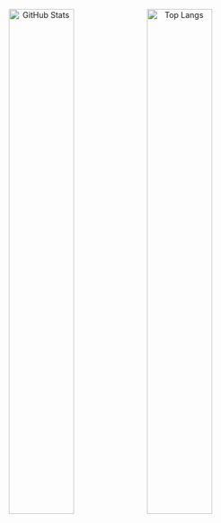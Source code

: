<p align="center">
  <img src="https://github-readme-stats.vercel.app/api?username=khoivux&show_icons=true&theme=tokyonight&hide=issues&rank_icon=github" alt="GitHub Stats" width="48%">
  <img src="https://github-readme-stats.vercel.app/api/top-langs/?username=khoivux&layout=compact&theme=tokyonight" alt="Top Langs" width="48%">
</p>
